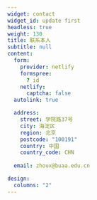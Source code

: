```yaml
---
widget: contact
widget_id: update first
headless: true
weight: 130
title: 联系本人
subtitle: null
content:
  form:
    provider: netlify
    formspree:
      ? id
    netlify:
      captcha: false
  autolink: true

  address:
    street: 学院路37号
    city: 海淀区
    region: 北京
    postcode: "100191"
    country: 中国
    country_code: CHN
    
  email: zhoux@buaa.edu.cn

design:
  columns: "2"
---
```

